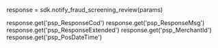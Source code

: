 response = sdk.notify_fraud_screening_review(params)

response.get('psp_ResponseCod')
response.get('psp_ResponseMsg')
response.get('psp_ResponseExtended')
response.get('psp_MerchantId')
response.get('psp_PosDateTime')
